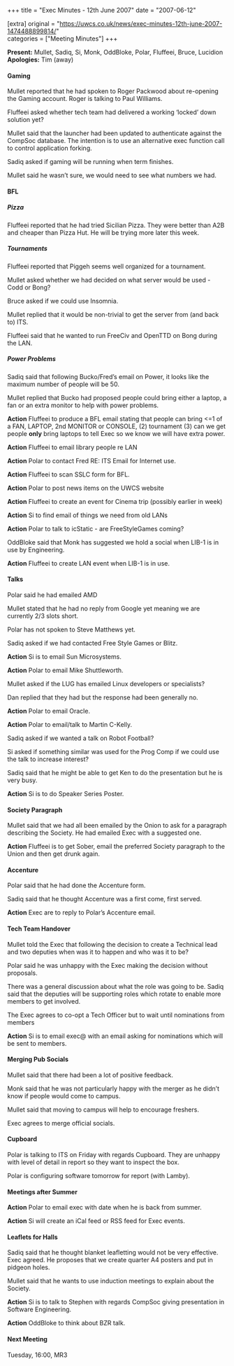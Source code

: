 +++
title = "Exec Minutes - 12th June 2007"
date = "2007-06-12"

[extra]
original = "https://uwcs.co.uk/news/exec-minutes-12th-june-2007-1474488899814/"    
categories = ["Meeting Minutes"]
+++

**Present:** Mullet, Sadiq, Si, Monk, OddBloke, Polar, Fluffeei, Bruce, Lucidion  
**Apologies:** Tim (away)

#### Gaming

Mullet reported that he had spoken to Roger Packwood about re-opening the Gaming account. Roger is talking to Paul Williams.

Fluffeei asked whether tech team had delivered a working ‘locked’ down solution yet?

Mullet said that the launcher had been updated to authenticate against the CompSoc database. The intention is to use an alternative exec function call to control application forking.

Sadiq asked if gaming will be running when term finishes.

Mullet said he wasn’t sure, we would need to see what numbers we had.

#### BFL

##### Pizza

Fluffeei reported that he had tried Sicilian Pizza. They were better than A2B and cheaper than Pizza Hut. He will be trying more later this week.

##### Tournaments

Fluffeei reported that Piggeh seems well organized for a tournament.

Mullet asked whether we had decided on what server would be used - Codd or Bong?

Bruce asked if we could use Insomnia.

Mullet replied that it would be non-trivial to get the server from (and back to) ITS.

Fluffeei said that he wanted to run FreeCiv and OpenTTD on Bong during the LAN.

##### Power Problems

Sadiq said that following Bucko/Fred’s email on Power, it looks like the maximum number of people will be 50.

Mullet replied that Bucko had proposed people could bring either a laptop, a fan or an extra monitor to help with power problems.

**Action** Fluffeei to produce a BFL email stating that people can bring \<=1 of a FAN, LAPTOP, 2nd MONITOR or CONSOLE, (2) tournament (3) can we get people **only** bring laptops to tell Exec so we know we will have extra power.

**Action** Fluffeei to email library people re LAN

**Action** Polar to contact Fred RE: ITS Email for Internet use.

**Action** Fluffeei to scan SSLC form for BFL.

**Action** Polar to post news items on the UWCS website

**Action** Fluffeei to create an event for Cinema trip (possibly earlier in week)

**Action** Si to find email of things we need from old LANs

**Action** Polar to talk to icStatic - are FreeStyleGames coming?

OddBloke said that Monk has suggested we hold a social when LIB-1 is in use by Engineering.

**Action** Fluffeei to create LAN event when LIB-1 is in use.

#### Talks

Polar said he had emailed AMD

Mullet stated that he had no reply from Google yet meaning we are currently 2/3 slots short.

Polar has not spoken to Steve Matthews yet.

Sadiq asked if we had contacted Free Style Games or Blitz.

**Action** Si is to email Sun Microsystems.

**Action** Polar to email Mike Shuttleworth.

Mullet asked if the LUG has emailed Linux developers or specialists?

Dan replied that they had but the response had been generally no.

**Action** Polar to email Oracle.

**Action** Polar to email/talk to Martin C-Kelly.

Sadiq asked if we wanted a talk on Robot Football?

Si asked if something similar was used for the Prog Comp if we could use the talk to increase interest?

Sadiq said that he might be able to get Ken to do the presentation but he is very busy.

**Action** Si is to do Speaker Series Poster.

#### Society Paragraph

Mullet said that we had all been emailed by the Onion to ask for a paragraph describing the Society. He had emailed Exec with a suggested one.

**Action** Fluffeei is to get Sober, email the preferred Society paragraph to the Union and then get drunk again.

#### Accenture

Polar said that he had done the Accenture form.

Sadiq said that he thought Accenture was a first come, first served.

**Action** Exec are to reply to Polar’s Accenture email.

#### Tech Team Handover

Mullet told the Exec that following the decision to create a Technical lead and two deputies when was it to happen and who was it to be?

Polar said he was unhappy with the Exec making the decision without proposals.

There was a general discussion about what the role was going to be. Sadiq said that the deputies will be supporting roles which rotate to enable more members to get involved.

The Exec agrees to co-opt a Tech Officer but to wait until nominations from members

**Action** Si is to email exec@ with an email asking for nominations which will be sent to members.

#### Merging Pub Socials

Mullet said that there had been a lot of positive feedback.

Monk said that he was not particularly happy with the merger as he didn’t know if people would come to campus.

Mullet said that moving to campus will help to encourage freshers.

Exec agrees to merge official socials.

#### Cupboard

Polar is talking to ITS on Friday with regards Cupboard. They are unhappy with level of detail in report so they want to inspect the box.

Polar is configuring software tomorrow for report (with Lamby).

#### Meetings after Summer

**Action** Polar to email exec with date when he is back from summer.

**Action** Si will create an iCal feed or RSS feed for Exec events.

#### Leaflets for Halls

Sadiq said that he thought blanket leafletting would not be very effective. Exec agreed. He proposes that we create quarter A4 posters and put in pidgeon holes.

Mullet said that he wants to use induction meetings to explain about the Society.

**Action** Si is to talk to Stephen with regards CompSoc giving presentation in Software Engineering.

**Action** OddBloke to think about BZR talk.

#### Next Meeting

Tuesday, 16:00, MR3
